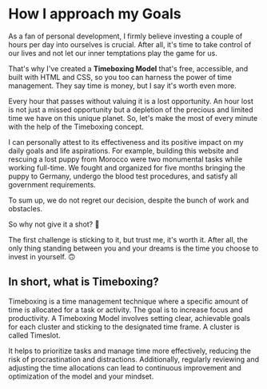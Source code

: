 # How I approach my Goals

As a fan of personal development, I firmly believe investing a couple of hours per day into ourselves is crucial. After all, it's time to take control of our lives and not let our inner temptations play the game for us. 

That's why I've created a **Timeboxing Model** that's free, accessible, and built with HTML and CSS, so you too can harness the power of time management. They say time is money, but I say it's worth even more. 

Every hour that passes without valuing it is a lost opportunity. An hour lost is not just a missed opportunity but a depletion of the precious and limited time we have on this unique planet. So, let's make the most of every minute with the help of the Timeboxing concept.

I can personally attest to its effectiveness and its positive impact on my daily goals and life aspirations. For example, building this website and rescuing a lost puppy from Morocco were two monumental tasks while working full-time. We fought and organized for five months bringing the puppy to Germany, undergo the blood test procedures, and satisfy all government requirements. 

To sum up, we do not regret our decision, despite the bunch of work and obstacles.

So why not give it a shot? 🚀

The first challenge is sticking to it, but trust me, it's worth it. After all, the only thing standing between you and your dreams is the time you choose to invest in yourself. 🙃

## In short, what is Timeboxing?

Timeboxing is a time management technique where a specific amount of time is allocated for a task or activity. The goal is to increase focus and productivity. A Timeboxing Model involves setting clear, achievable goals for each cluster and sticking to the designated time frame. A cluster is called Timeslot.

It helps to prioritize tasks and manage time more effectively, reducing the risk of procrastination and distractions. Additionally, regularly reviewing and adjusting the time allocations can lead to continuous improvement and optimization of the model and your mindset.